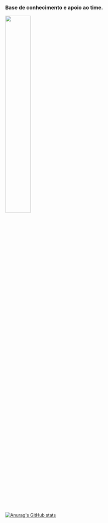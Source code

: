 <!--
**EquipeSustentacao/EquipeSustentacao** is a ✨ _special_ ✨ repository because its `README.md` (this file) appears on your GitHub profile.

Here are some ideas to get you started:

- 🔭 I’m currently working on ...
- 🌱 I’m currently learning ...
- 👯 I’m looking to collaborate on ...
- 🤔 I’m looking for help with ...
- 💬 Ask me about ...
- 📫 How to reach me: ...
- 😄 Pronouns: ...
- ⚡ Fun fact: ...
-->


### Base de conhecimento e apoio ao time.

<a href="https://ths.inf.br/" rel="nofollow"><img src="https://media.licdn.com/dms/image/C561BAQGS1oNtZVmsfw/company-background_10000/0/1588004125738/ths_tecnologia_cover?e=2147483647&v=beta&t=mdMVQ4Or-p5pEQe8s6l8OldrDhPhJeJoTdG9uw7qKFw" style="width:40%;"></a>

[![Anurag's GitHub stats](https://github-readme-stats.vercel.app/api?username=EquipeSustentacao&show_icons=true&theme=shadow_green)](https://github.com/EquipeSustentacao/github-readme-stats)
